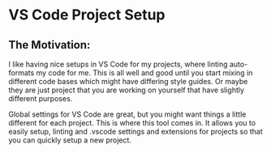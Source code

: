 # VS Code Project Setup

## The Motivation:

I like having nice setups in VS Code for my projects, where linting auto-formats my code for me. This is all well and good until you start mixing in different code bases which might have differing style guides. Or maybe they are just project that you are working on yourself that have slightly different purposes.

Global settings for VS Code are great, but you might want things a little different for each project. This is where this tool comes in. It allows you to easily setup, linting and .vscode settings and extensions for projects so that you can quickly setup a new project.
